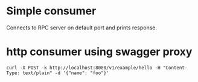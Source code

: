 # Simple consumer
Connects to RPC server on default port and prints response.

# http consumer using swagger proxy

`curl -X POST -k http://localhost:8080/v1/example/hello -H "Content-Type: text/plain" -d '{"name": "foo"}'`
